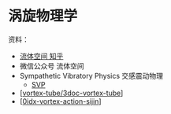 # 涡旋物理学

资料：
- [流体空间 知乎](https://www.zhihu.com/people/fluid_space)
- 微信公众号 流体空间
- Sympathetic Vibratory Physics 交感震动物理
  - [SVP](www.svpwiki.com)
- [[vortex-tube/3doc-vortex-tube]]
- [[0idx-vortex-action-sijin]]


[//begin]: # "Autogenerated link references for markdown compatibility"
[vortex-tube/3doc-vortex-tube]: vortex-tube/3doc-vortex-tube.md "涡流管制冷"
[0idx-vortex-action-sijin]: vortex-action-sijin/0idx-vortex-action-sijin.md "司今 磁陀螺运动 专栏"
[//end]: # "Autogenerated link references"